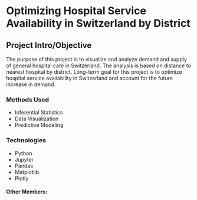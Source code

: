 # Optimizing Hospital Service Availability in Switzerland by District

<!-- example image: -->


<!-- ![alternative text](reports/img/pic01.jpg) -->


<!-- #### -- Project Status: [Active, On-Hold, Completed] -->

## Project Intro/Objective
The purpose of this project is to visualize and analyze demand and supply of general hospital care in Switzerland. The analysis is based on distance to nearest hospital by district. Long-term goal for this project is to optimize hospital service availability in Switzerland and account for the future increase in demand.

<!-- ### Partner
* [Name of Partner organization/Government department etc..]
* Website for partner
* Partner contact: [Name of Contact]
* If you do not have a partner leave this section out
 -->
### Methods Used
* Inferential Statistics
* Data Visualization
* Predictive Modeling

### Technologies
* Python
* Jupyter
* Pandas
* Matplotlib
* Plotly
<!-- 
## Project Description
(Provide more detailed overview of the project.
Talk a bit about your data sources and what questions and hypothesis you are exploring.
What specific data analysis/visualization and modelling work are you using to solve the
problem? What blockers and challenges are you facing?
Feel free to number or bullet point things here)
 --><!-- 
## Getting Started

1. Clone this repo (for help see this [tutorial](https://help.github.com/articles/cloning-a-repository/)).
2. Raw Data is being kept [here](Repo folder containing raw data) within this repo.

    *If using offline data mention that and how they may obtain the data from the froup)*

3. Data processing/transformation scripts are being kept [here](Repo folder containing data processing scripts/notebooks)
4. etc...

*If your project is well underway and setup is fairly complicated (ie. requires installation of many packages)
create another "setup.md" file and link to it here*

5. Follow setup [instructions](Link to file)

## Featured Notebooks/Analysis/Deliverables
* [Notebook/Markdown/Slide Deck Title](link)
* [Notebook/Markdown/Slide DeckTitle](link)
* [Blog Post](link)
 -->

### Contributing Members
* Martin Itten 
* Kristjan Mark
 - [Martin Itten](https://github.com/martin-itten])
 - [Kristjan Mark](https://github.com/111ark])

<!-- **Team Leads (Contacts) : [Full Name](https://github.com/[github handle])**  -->

#### Other Members:
